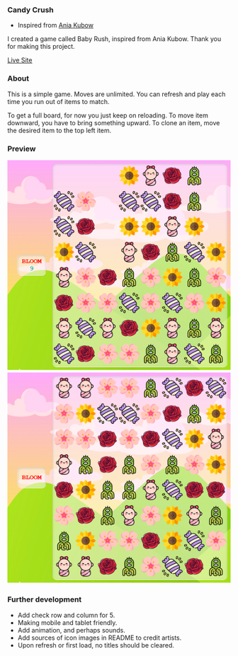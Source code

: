 ### Candy Crush 
- Inspired from [Ania Kubow](https://github.com/kubowania/candy-crush)

I created a game called Baby Rush, inspired from Ania Kubow. Thank you for making this project. 

[Live Site](https://nottohave.github.io/flower-crush/)

### About

This is a simple game. Moves are unlimited. You can refresh and play each time you run out of items to match.

To get a full board, for now you just keep on reloading.
To move item downward, you have to bring something upward.
To clone an item, move the desired item to the top left item. 

### Preview

![](./assets/overview.png)
![](./assets/full-board.png)


### Further development
- Add check row and column for 5. 
- Making mobile and tablet friendly.
- Add animation, and perhaps sounds.
- Add sources of icon images in README to credit artists.
- Upon refresh or first load, no titles should be cleared. 